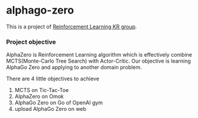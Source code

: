 # alphago-zero
This is a project of [Reinforcement Learning KR group](https://www.facebook.com/groups/ReinforcementLearningKR/).

### Project objective
AlphaZero is Reinforcement Learning algorithm which is effectively 
combine MCTS(Monte-Carlo Tree Search) with Actor-Critic. Our objective is learning AlphaGo Zero and
applying to another domain problem.  

There are 4 little objectives to achieve  
1. MCTS on Tic-Tac-Toe
2. AlphaZero on Omok
3. AlphaGo Zero on Go of OpenAI gym
4. upload AlphaGo Zero on web



